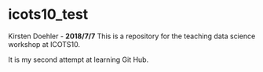 # icots10_test

Kirsten Doehler - **2018/7/7**
This is a repository for the teaching data science workshop at ICOTS10.

It is my second attempt at learning Git Hub.
